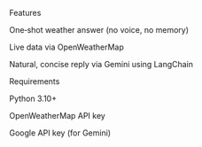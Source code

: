 Features

One‑shot weather answer (no voice, no memory)

Live data via OpenWeatherMap

Natural, concise reply via Gemini using LangChain

Requirements

Python 3.10+

OpenWeatherMap API key

Google API key (for Gemini)
